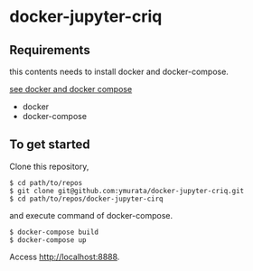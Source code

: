 # docker-jupyter-criq

## Requirements
this contents needs to install docker and docker-compose.

[see docker and docker compose](https://docs.docker.com/install/)

- docker
- docker-compose

## To get started

Clone this repository,

```
$ cd path/to/repos
$ git clone git@github.com:ymurata/docker-jupyter-criq.git
$ cd path/to/repos/docker-jupyter-cirq
```

and execute command of docker-compose.

```
$ docker-compose build
$ docker-compose up
```

Access [http://localhost:8888](http://localhost:8888).

